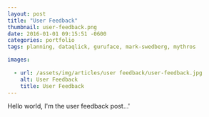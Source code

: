 ```yaml
---
layout: post
title: "User Feedback"
thumbnail: user-feedback.png
date: 2016-01-01 09:15:51 -0600
categories: portfolio
tags: planning, dataqlick, guruface, mark-swedberg, mythros

images:
  
  - url: /assets/img/articles/user feedback/user-feedback.jpg
    alt: User Feedback
    title: User Feedback
---
```


Hello world, I'm the user feedback post...'